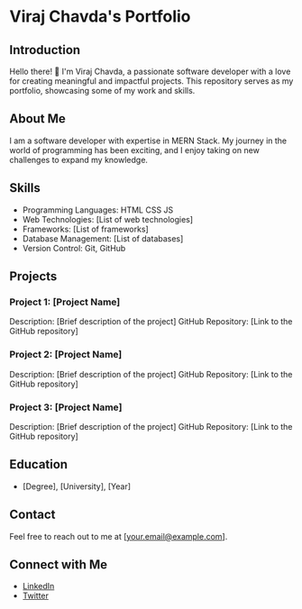 # Viraj Chavda's Portfolio

## Introduction

Hello there! 👋 I'm Viraj Chavda, a passionate software developer with a love for creating meaningful and impactful projects. This repository serves as my portfolio, showcasing some of my work and skills.

## About Me

I am a software developer with expertise in MERN Stack. My journey in the world of programming has been exciting, and I enjoy taking on new challenges to expand my knowledge.

## Skills

- Programming Languages: HTML CSS JS  
- Web Technologies: [List of web technologies]
- Frameworks: [List of frameworks]
- Database Management: [List of databases]
- Version Control: Git, GitHub

## Projects

### Project 1: [Project Name]

Description: [Brief description of the project]
GitHub Repository: [Link to the GitHub repository]

### Project 2: [Project Name]

Description: [Brief description of the project]
GitHub Repository: [Link to the GitHub repository]

### Project 3: [Project Name]

Description: [Brief description of the project]
GitHub Repository: [Link to the GitHub repository]

## Education

- [Degree], [University], [Year]

## Contact

Feel free to reach out to me at [your.email@example.com].

## Connect with Me

- [LinkedIn](https://www.linkedin.com/in/virajchavda/)
- [Twitter](https://twitter.com/virajchavda)


